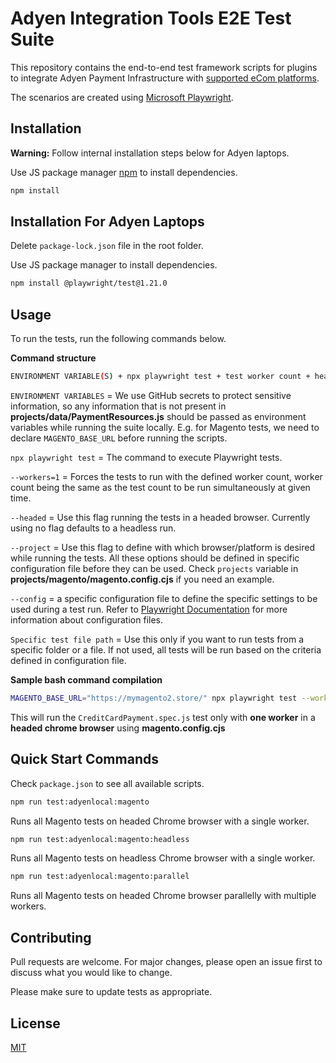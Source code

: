 # Adyen Integration Tools E2E Test Suite

This repository contains the end-to-end test framework scripts for plugins to integrate Adyen Payment Infrastructure with [supported eCom platforms](https://docs.adyen.com/plugins).

The scenarios are created using [Microsoft Playwright](https://playwright.dev/).

## Installation
**Warning:** Follow internal installation steps below for Adyen laptops.

Use JS package manager [npm](https://www.npmjs.com/) to install dependencies.

```bash
npm install
```

## Installation For Adyen Laptops
Delete `package-lock.json` file in the root folder.

Use JS package manager to install dependencies.

```bash
npm install @playwright/test@1.21.0
```

## Usage

To run the tests, run the following commands below.

**Command structure**

```bash
ENVIRONMENT VARIABLE(S) + npx playwright test + test worker count + headless/headed flag + browser to be used + specific config file to be utilized + Specific test to be run
```
`ENVIRONMENT VARIABLES` =  We use GitHub secrets to protect sensitive information, so any information that is not present in **projects/data/PaymentResources.js** should be passed as environment variables while running the suite locally. E.g. for Magento tests, we need to declare `MAGENTO_BASE_URL` before running the scripts.

`npx playwright test` = The command to execute Playwright tests.

`--workers=1` = Forces the tests to run with the defined worker count, worker count being the same as the test count to be run simultaneously at given time.

`--headed` = Use this flag running the tests in a headed browser. Currently using no flag defaults to a headless run.

`--project` = Use this flag to define with which browser/platform is desired while running the tests. All these options should be defined in specific configuration file before they can be used. Check `projects` variable in **projects/magento/magento.config.cjs** if you need an example.

`--config` = a specific configuration file to define the specific settings to be used during a test run. Refer to [Playwright Documentation](https://playwright.dev/docs/test-configuration) for more information about configuration files.

`Specific test file path` = Use this only if you want to run tests from a specific folder or a file. If not used, all tests will be run based on the criteria defined in configuration file.

**Sample bash command compilation**

```bash
MAGENTO_BASE_URL="https://mymagento2.store/" npx playwright test --workers=1 --headed --project=chrome --config=projects/magento/magento.config.cjs projects/magento/tests/CreditCardPayment.spec.js
```
This will run the `CreditCardPayment.spec.js` test only with **one worker** in a **headed chrome browser** using **magento.config.cjs**

## Quick Start Commands

Check `package.json` to see all available scripts.

```bash
npm run test:adyenlocal:magento
```
Runs all Magento tests on headed Chrome browser with a single worker.

```bash
npm run test:adyenlocal:magento:headless
```
Runs all Magento tests on headless Chrome browser with a single worker.

```bash
npm run test:adyenlocal:magento:parallel
```
Runs all Magento tests on headed Chrome browser parallelly with multiple workers.

## Contributing
Pull requests are welcome. For major changes, please open an issue first to discuss what you would like to change.

Please make sure to update tests as appropriate.

## License
[MIT](https://choosealicense.com/licenses/mit/)
